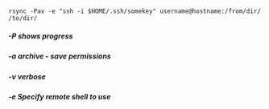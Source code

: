 
# 
`rsync -Pav -e "ssh -i $HOME/.ssh/somekey" username@hostname:/from/dir/ /to/dir/`

##### -P shows progress
##### -a archive - save permissions
##### -v verbose
##### -e Specify remote shell to use

